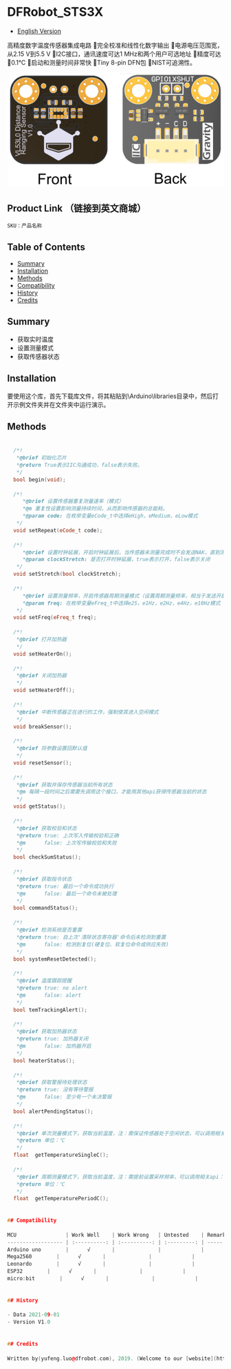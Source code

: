 # DFRobot_STS3X
* [English Version](./README.md)

高精度数字温度传感器集成电路
完全校准和线性化数字输出
电源电压范围宽，从2.15 V到5.5 V
I2C接口，通讯速度可达1
MHz和两个用户可选地址
精度可达0.1°C
启动和测量时间非常快
Tiny 8-pin DFN包
NIST可追溯性。

![正反面svg效果图](https://github.com/ouki-wang/DFRobot_Sensor/raw/master/resources/images/SEN0245svg1.png)


## Product Link （链接到英文商城）
    SKU：产品名称
   
## Table of Contents

* [Summary](#summary)
* [Installation](#installation)
* [Methods](#methods)
* [Compatibility](#compatibility)
* [History](#history)
* [Credits](#credits)

## Summary

* 获取实时温度<br>
* 设置测量模式<br>
* 获取传感器状态<br>

## Installation

要使用这个库，首先下载库文件，将其粘贴到\Arduino\libraries目录中，然后打开示例文件夹并在文件夹中运行演示。

## Methods

```C++

  /*!
   *@brief 初始化芯片
   *@return True表示IIC沟通成功，false表示失败。
   */
  bool begin(void);

  /*!
     *@brief 设置传感器重复测量速率（模式）
     *@n 重复性设置影响测量持续时间，从而影响传感器的总能耗。
     *@param code: 在枚举变量eCode_t中选择eHigh，eMedium，eLow模式
   */
  void setRepeat(eCode_t code);
  
  /*!
     *@brief 设置时钟延展，开启时钟延展后，当传感器未测量完成时不会发送NAK，直到测量完成时才发送数据完成之前未完成的测量命令
     *@param clockStretch: 是否打开时钟延展，true表示打开，false表示关闭
   */
  void setStretch(bool clockStretch);
  
  /*!
     *@brief 设置测量频率，开启传感器周期测量模式（设置周期测量频率，相当于发送开启周期测量模式的指令）
     *@param freq: 在枚举变量eFreq_t中选择e2S，e1Hz，e2Hz，e4Hz，e10Hz模式
   */
  void setFreq(eFreq_t freq);
  
  /*!
   *@brief 打开加热器
   */
  void setHeaterOn();
  
  /*!
   *@brief 关闭加热器
   */
  void setHeaterOff();

  /*!
   *@brief 中断传感器正在进行的工作，强制使其进入空闲模式
   */
  void breakSensor();

  /*!
   *@brief 将参数设置回默认值
   */
  void resetSensor();

  /*!
   *@brief 获取并保存传感器当前所有状态
   *@n 每隔一段时间之后需要先调用这个接口，才能用其他api获得传感器当前的状态
   */
  void getStatus();

  /*!
   *@brief 获取校验和状态
   *@return true: 上次写入传输校验和正确
   *@n      false: 上次写传输校验和失败
   */
  bool checkSumStatus();
  
  /*!
   *@brief 获取指令状态
   *@return true: 最后一个命令成功执行
   *@n      false: 最后一个命令未被处理
   */
  bool commandStatus();
  
  /*!
   *@brief 检测系统是否重置
   *@return true: 自上次'清除状态寄存器'命令后未检测到重置
   *@n      false: 检测到复位(硬复位、软复位命令或供应失败)
   */
  bool systemResetDetected();
  
  /*!
   *@brief 温度跟踪提醒
   *@return true: no alert
   *@n      false: alert
   */
  bool temTrackingAlert();
  
  /*!
   *@brief 获取加热器状态
   *@return true: 加热器关闭
   *@n      false: 加热器开启
   */
  bool heaterStatus();
  
  /*!
   *@brief 获取警报待处理状态
   *@return true: 没有等待警报
   *@n      false: 至少有一个未决警报
   */
  bool alertPendingStatus();

  /*!
   *@brief 单次测量模式下，获取当前温度，注：需保证传感器处于空闲状态，可以调用相关api：breakSensor()
   *@return 单位：℃
   */
  float  getTemperatureSingleC();

  /*!
   *@brief 周期测量模式下，获取当前温度，注：需提前设置采样频率，可以调用相关api：setFreq(eFreq_t freq)
   *@return 单位：℃
   */
  float  getTemperaturePeriodC();


## Compatibility

MCU                | Work Well    | Work Wrong   | Untested    | Remarks
------------------ | :----------: | :----------: | :---------: | -----
Arduino uno        |      √       |              |             | 
Mega2560        |      √       |              |             | 
Leonardo        |      √       |              |             | 
ESP32        |      √       |              |             | 
micro:bit        |      √       |              |             | 


## History

- Data 2021-09-01
- Version V1.0


## Credits

Written by(yufeng.luo@dfrobot.com), 2019. (Welcome to our [website](https://www.dfrobot.com/))





